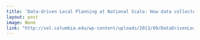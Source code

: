 ```yaml
---
title: 'Data-driven Local Planning at National Scale: How data collected on mobile phones enable a Conditional Grants Scheme in Nigeria'
layout: post
image: None
link: "http://sel.columbia.edu/wp-content/uploads/2013/09/DataDrivenLocalPlanning_Final.pdf"
---
```



 
